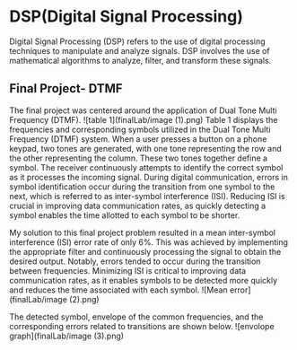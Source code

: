 # DSP(Digital Signal Processing)

Digital Signal Processing (DSP) refers to the use of digital processing techniques to manipulate and analyze signals. DSP involves the use of mathematical algorithms to analyze, filter, and transform these signals.

## Final Project- DTMF

The final project was centered around the application of Dual Tone Multi Frequency (DTMF). 
![table 1](finalLab/image (1).png)
Table 1 displays the frequencies and corresponding symbols utilized in the Dual Tone Multi Frequency (DTMF) system. When a user presses a button on a phone keypad, two tones are generated, with one tone representing the row and the other representing the column. These two tones together define a symbol. The receiver continuously attempts to identify the correct symbol as it processes the incoming signal. During digital communication, errors in symbol identification occur during the transition from one symbol to the next, which is referred to as inter-symbol interference (ISI). Reducing ISI is crucial in improving data communication rates, as quickly detecting a symbol enables the time allotted to each symbol to be shorter.

My solution to this final project problem resulted in a mean inter-symbol interference (ISI) error rate of only 6%. This was achieved by implementing the appropriate filter and continuously processing the signal to obtain the desired output. Notably, errors tended to occur during the transition between frequencies. Minimizing ISI is critical to improving data communication rates, as it enables symbols to be detected more quickly and reduces the time associated with each symbol.
![Mean error](finalLab/image (2).png)

The detected symbol, envelope of the common frequencies, and the corresponding errors related to transitions are shown below.
![envolope graph](finalLab/image (3).png)

